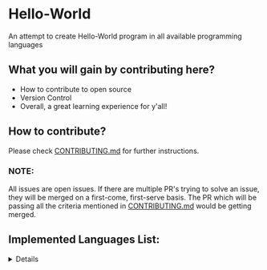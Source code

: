 # Hello-World
An attempt to create Hello-World program in all available programming languages

## What you will gain by contributing here?

- How to contribute to open source
- Version Control
- Overall, a great learning experience for y'all!

## How to contribute?

Please check [CONTRIBUTING.md](./CONTRIBUTING.md) for further instructions.

### NOTE:

All issues are open issues. If there are multiple PR's trying to solve an issue, they will be merged on a first-come, first-serve basis. The PR which will be passing all the criteria mentioned in [CONTRIBUTING.md](./CONTRIBUTING.md) would be getting merged.

## Implemented Languages List:
<details>

- [Assembly](https://github.com/rustiever/Hello-World/blob/main/hello_world.asm)
- [Bash](https://github.com/rustiever/Hello-World/blob/main/hello_world.sh)
- [C](https://github.com/rustiever/Hello-World/blob/main/hello_world.c)
- [C++](https://github.com/rustiever/Hello-World/blob/main/hello_world.cpp)
- [C#](https://github.com/rustiever/Hello-World/blob/main/hello_world.cs)
- [Clojure](https://github.com/rustiever/Hello-World/blob/main/hello_world.clj)
- [Dart](https://github.com/rustiever/Hello-World/blob/main/hello_world.dart)
- [Go](https://github.com/rustiever/Hello-World/blob/main/hello_world.go)
- [Java](https://github.com/rustiever/Hello-World/blob/main/hello_world.java)
- [JavaScript](https://github.com/rustiever/Hello-World/blob/main/hello_world.js)
- [Julia](https://github.com/rustiever/Hello-World/blob/main/hello_world.jl)
- [Kotlin](https://github.com/rustiever/Hello-World/blob/main/hello_world.kt)
- [PHP](https://github.com/rustiever/Hello-World/blob/main/hello_world.php)
- [Python](https://github.com/rustiever/Hello-World/blob/main/hello_world.py)
- [R](https://github.com/rustiever/Hello-World/blob/main/hello_world.R)
- [Swift](https://github.com/rustiever/Hello-World/blob/main/hello_world.swift)
- [Typescript](https://github.com/rustiever/Hello-World/blob/main/hello_world.ts)
</details>


